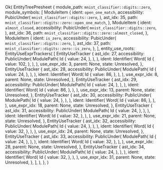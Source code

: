 Ok(
    EntityTreePresheet {
        module_path: `mnist_classifier::digits::zero`,
        module_symbols: [
            ModuleItem {
                ident: `open_one_match`,
                accessibility: PubicUnder(
                    `mnist_classifier::digits::zero`,
                ),
                ast_idx: 35,
                path: `mnist_classifier::digits::zero::open_one_match`,
            },
            ModuleItem {
                ident: `almost_closed`,
                accessibility: PubicUnder(
                    `mnist_classifier::digits::zero`,
                ),
                ast_idx: 36,
                path: `mnist_classifier::digits::zero::almost_closed`,
            },
            ModuleItem {
                ident: `is_zero`,
                accessibility: PubicUnder(
                    `mnist_classifier::digits::zero`,
                ),
                ast_idx: 37,
                path: `mnist_classifier::digits::zero::is_zero`,
            },
        ],
        entity_use_roots: EntityUseExprTrackers(
            [
                EntityUseTracker {
                    ast_idx: 27,
                    accessibility: PublicUnder(
                        ModulePath(
                            Id {
                                value: 24,
                            },
                        ),
                    ),
                    ident: Identifier(
                        Word(
                            Id {
                                value: 102,
                            },
                        ),
                    ),
                    use_expr_idx: 3,
                    parent: None,
                    state: Unresolved,
                },
                EntityUseTracker {
                    ast_idx: 28,
                    accessibility: PublicUnder(
                        ModulePath(
                            Id {
                                value: 24,
                            },
                        ),
                    ),
                    ident: Identifier(
                        Word(
                            Id {
                                value: 86,
                            },
                        ),
                    ),
                    use_expr_idx: 8,
                    parent: None,
                    state: Unresolved,
                },
                EntityUseTracker {
                    ast_idx: 29,
                    accessibility: PublicUnder(
                        ModulePath(
                            Id {
                                value: 24,
                            },
                        ),
                    ),
                    ident: Identifier(
                        Word(
                            Id {
                                value: 86,
                            },
                        ),
                    ),
                    use_expr_idx: 13,
                    parent: None,
                    state: Unresolved,
                },
                EntityUseTracker {
                    ast_idx: 30,
                    accessibility: PublicUnder(
                        ModulePath(
                            Id {
                                value: 24,
                            },
                        ),
                    ),
                    ident: Identifier(
                        Word(
                            Id {
                                value: 86,
                            },
                        ),
                    ),
                    use_expr_idx: 18,
                    parent: None,
                    state: Unresolved,
                },
                EntityUseTracker {
                    ast_idx: 31,
                    accessibility: PublicUnder(
                        ModulePath(
                            Id {
                                value: 24,
                            },
                        ),
                    ),
                    ident: Identifier(
                        Word(
                            Id {
                                value: 32,
                            },
                        ),
                    ),
                    use_expr_idx: 21,
                    parent: None,
                    state: Unresolved,
                },
                EntityUseTracker {
                    ast_idx: 32,
                    accessibility: PublicUnder(
                        ModulePath(
                            Id {
                                value: 24,
                            },
                        ),
                    ),
                    ident: Identifier(
                        Word(
                            Id {
                                value: 32,
                            },
                        ),
                    ),
                    use_expr_idx: 24,
                    parent: None,
                    state: Unresolved,
                },
                EntityUseTracker {
                    ast_idx: 33,
                    accessibility: PublicUnder(
                        ModulePath(
                            Id {
                                value: 24,
                            },
                        ),
                    ),
                    ident: Identifier(
                        Word(
                            Id {
                                value: 32,
                            },
                        ),
                    ),
                    use_expr_idx: 28,
                    parent: None,
                    state: Unresolved,
                },
                EntityUseTracker {
                    ast_idx: 34,
                    accessibility: PublicUnder(
                        ModulePath(
                            Id {
                                value: 24,
                            },
                        ),
                    ),
                    ident: Identifier(
                        Word(
                            Id {
                                value: 32,
                            },
                        ),
                    ),
                    use_expr_idx: 31,
                    parent: None,
                    state: Unresolved,
                },
            ],
        ),
    },
)
